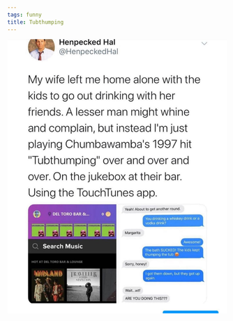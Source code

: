 ```yaml
---
tags: funny
title: Tubthumping
---
```


![tubthumping.jpg](https://raw.githubusercontent.com/muneer78/muneer78.github.io/master/images/tubthumping.jpg)
